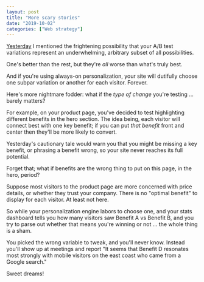 ```yaml
---
layout: post
title: "More scary stories"
date: "2019-10-02"
categories: ["Web strategy"]
---
```


[Yesterday](https://briandavidhall.com/rum-raisin-or-bubblegum-%f0%9f%8d%a8/) I mentioned the frightening possibility that your A/B test variations represent an underwhelming, arbitrary subset of all possibilities.

One's better than the rest, but they're _all_ worse than what's truly best.

And if you're using always-on personalization, your site will dutifully choose one subpar variation or another for each visitor. Forever.

Here's more nightmare fodder: what if the _type of change_ you're testing ... barely matters?

For example, on your product page, you've decided to test highlighting different benefits in the hero section. The idea being, each visitor will connect best with one key benefit; if you can put _that benefit_ front and center then they'll be more likely to convert.

Yesterday's cautionary tale would warn you that you might be missing a key benefit, or phrasing a benefit wrong, so your site never reaches its full potential.

Forget that; what if benefits are the wrong thing to put on this page, in the hero, period?

Suppose most visitors to the product page are more concerned with price details, or whether they trust your company. There is no "optimal benefit" to display for each visitor. At least not here.

So while your personalization engine labors to choose one, and your stats dashboard tells you how many visitors saw Benefit A vs Benefit B, and you try to parse out whether that means you're winning or not ... the whole thing is a sham.

You picked the wrong variable to tweak, and you'll never know. Instead you'll show up at meetings and report "It seems that Benefit D resonates most strongly with mobile visitors on the east coast who came from a Google search."

Sweet dreams!
